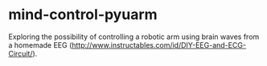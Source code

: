 # mind-control-pyuarm

Exploring the possibility of controlling a robotic arm using brain waves from a homemade EEG (http://www.instructables.com/id/DIY-EEG-and-ECG-Circuit/).
